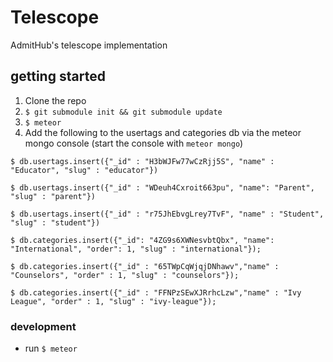 # Telescope
AdmitHub's telescope implementation

## getting started
1. Clone the repo
2. `$ git submodule init && git submodule update`
3. `$ meteor`
4. Add the following to the usertags and categories db via the meteor mongo console (start the console with `meteor mongo`)

```
$ db.usertags.insert({"_id" : "H3bWJFw77wCzRjj5S", "name" : "Educator", "slug" : "educator"})

$ db.usertags.insert({"_id" : "WDeuh4Cxroit663pu", "name": "Parent", "slug" : "parent"})

$ db.usertags.insert({"_id" : "r75JhEbvgLrey7TvF", "name" : "Student", "slug" : "student"})

$ db.categories.insert({"_id": "4ZG9s6XWNesvbtQbx", "name": "International", "order": 1, "slug" : "international"});

$ db.categories.insert({"_id" : "65TWpCqWjqjDNhawv","name" : "Counselors", "order" : 1, "slug" : "counselors"});

$ db.categories.insert({"_id" : "FFNPzSEwXJRrhcLzw","name" : "Ivy League", "order" : 1, "slug" : "ivy-league"});
```


### development
- run `$ meteor`
